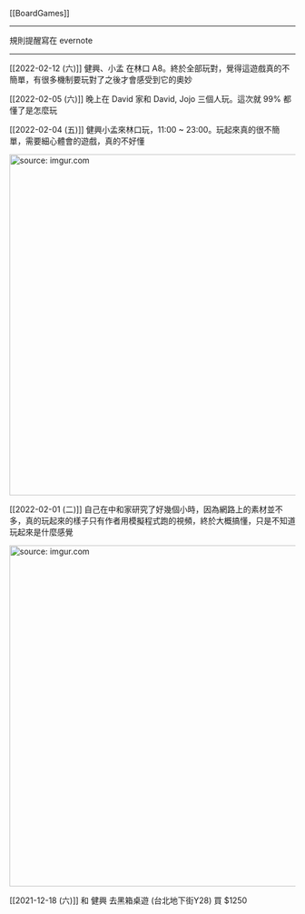 [[BoardGames]]

---

規則提醒寫在 evernote

---

[[2022-02-12 (六)]] 健興、小孟 在林口 A8。終於全部玩對，覺得這遊戲真的不簡單，有很多機制要玩對了之後才會感受到它的奧妙

[[2022-02-05 (六)]] 晚上在 David 家和 David, Jojo 三個人玩。這次就 99% 都懂了是怎麼玩

[[2022-02-04 (五)]] 健興小孟來林口玩，11:00 ~ 23:00。玩起來真的很不簡單，需要細心體會的遊戲，真的不好懂

<a href="https://imgur.com/WvKTCqF"><img src="https://i.imgur.com/WvKTCqF.jpg" title="source: imgur.com" width="600px"/></a>

[[2022-02-01 (二)]] 自己在中和家研究了好幾個小時，因為網路上的素材並不多，真的玩起來的樣子只有作者用模擬程式跑的視頻，終於大概搞懂，只是不知道玩起來是什麼感覺

<a href="https://imgur.com/bZeSLbD"><img src="https://i.imgur.com/bZeSLbD.jpg" title="source: imgur.com" width="600px"/></a>

[[2021-12-18 (六)]] 和 健興 去黑箱桌遊 (台北地下街Y28) 買 $1250